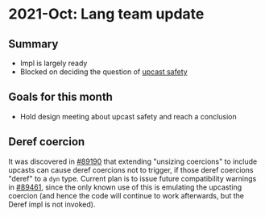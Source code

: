 # 2021-Oct: Lang team update

## Summary

* Impl is largely ready
* Blocked on deciding the question of [upcast safety](../design-discussions)

## Goals for this month

* Hold design meeting about upcast safety and reach a conclusion

## Deref coercion

It was discovered in [#89190] that extending "unsizing coercions" to include upcasts can cause deref coercions not to trigger, if those deref coercions "deref" to a `dyn` type. Current plan is to issue future compatibility warnings in [#89461](https://github.com/rust-lang/rust/pull/89461), since the only known use of this is emulating the upcasting coercion (and hence the code will continue to work afterwards, but the Deref impl is not invoked).

[#89190]: https://github.com/rust-lang/rust/issues/89190